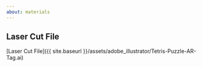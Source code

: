 ```yaml
---
about: materials
---
```


## Laser Cut File
[Laser Cut File]({{ site.baseurl }}/assets/adobe_illustrator/Tetris-Puzzle-AR-Tag.ai)
